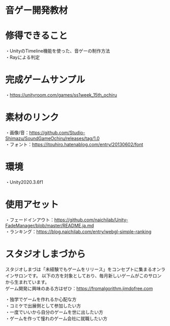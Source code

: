 # 音ゲー開発教材

# 修得できること
・UnityのTimeline機能を使った、音ゲーの制作方法  
・Rayによる判定  

# 完成ゲームサンプル
・https://unityroom.com/games/ss1week_15th_ochiru

# 素材のリンク
・画像/音：https://github.com/Studio-Shimazu/SoundGameOchiru/releases/tag/1.0  
・フォント：https://itouhiro.hatenablog.com/entry/20130602/font

# 環境
・Unity2020.3.6f1

# 使用アセット
・フェードインアウト：https://github.com/naichilab/Unity-FadeManager/blob/master/README.ja.md  
・ランキング：https://blog.naichilab.com/entry/webgl-simple-ranking

# スタジオしまづから
スタジオしまづは「未経験でもゲームをリリース」をコンセプトに集まるオンラインサロンです。 
以下の方を対象としており、毎月新しいゲームがこのサロンから生まれています。  
ゲーム開発に興味のある方はぜひ：https://fromalgorithm.jimdofree.com  

・独学でゲームを作れるか心配な方  
・コミケで出展側として参加したい方  
・一度でいいから自分のゲームを世に出したい方  
・ゲームを作って憧れのゲーム会社に就職したい方  
